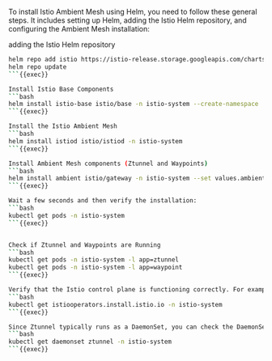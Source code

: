 To install Istio Ambient Mesh using Helm, you need to follow these general steps. It includes setting up Helm, adding the Istio Helm repository, and configuring the Ambient Mesh installation:

adding the Istio Helm repository
```bash
helm repo add istio https://istio-release.storage.googleapis.com/charts
helm repo update
```{{exec}}

Install Istio Base Components
```bash
helm install istio-base istio/base -n istio-system --create-namespace
```{{exec}}

Install the Istio Ambient Mesh
```bash
helm install istiod istio/istiod -n istio-system
```{{exec}}

Install Ambient Mesh components (Ztunnel and Waypoints)
```bash
helm install ambient istio/gateway -n istio-system --set values.ambient.enabled=true --set values.pilot.enabled=false
```{{exec}}

Wait a few seconds and then verify the installation:
```bash
kubectl get pods -n istio-system
```{{exec}}


Check if Ztunnel and Waypoints are Running
```bash
kubectl get pods -n istio-system -l app=ztunnel
kubectl get pods -n istio-system -l app=waypoint
```{{exec}}

Verify that the Istio control plane is functioning correctly. For example, ensure that istiod is not managing sidecars, and ambient mode is enabled:
```bash
kubectl get istiooperators.install.istio.io -n istio-system
```{{exec}}

Since Ztunnel typically runs as a DaemonSet, you can check the DaemonSet status using:
```bash
kubectl get daemonset ztunnel -n istio-system
```{{exec}}

